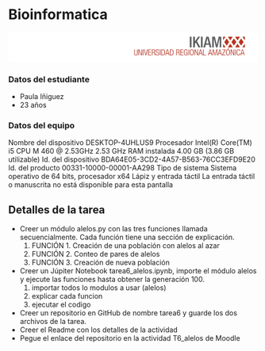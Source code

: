 # **Bioinformatica** 
![Image text](https://github.com/Paulaini11/gbi6_PaulaI/blob/main/tarea6/descarga.png) 

### Datos del estudiante 
- Paula Iñiguez 
- 23 años
### Datos del equipo 
Nombre del dispositivo	DESKTOP-4UHLUS9
Procesador	Intel(R) Core(TM) i5 CPU       M 460  @ 2.53GHz   2.53 GHz
RAM instalada	4.00 GB (3.86 GB utilizable)
Id. del dispositivo	BDA64E05-3CD2-4A57-B563-76CC3EFD9E20
Id. del producto	00331-10000-00001-AA298
Tipo de sistema	Sistema operativo de 64 bits, procesador x64
Lápiz y entrada táctil	La entrada táctil o manuscrita no está disponible para esta pantalla
## Detalles de la tarea 
- Creer un módulo alelos.py con las tres funciones llamada secuencialmente. Cada función tiene una sección de explicación.
  1. FUNCIÓN 1. Creación de una población con alelos al azar
  2. FUNCIÓN 2. Conteo de pares de alelos
  3. FUNCIÓN 3. Creación de nueva población
- Creer un Júpiter Notebook tarea6_alelos.ipynb, importe el módulo alelos y ejecute las funciones hasta obtener la generación 100.
  1. importar todos lo modulos a usar (alelos)
  2. explicar cada funcion 
  3. ejecutar el codigo 
- Creer un repositorio en GitHub de nombre tarea6 y guarde los dos archivos de la tarea. 
- Creer el Readme con los detalles de la actividad
- Pegue el enlace del repositorio en la actividad T6_alelos de Moodle
